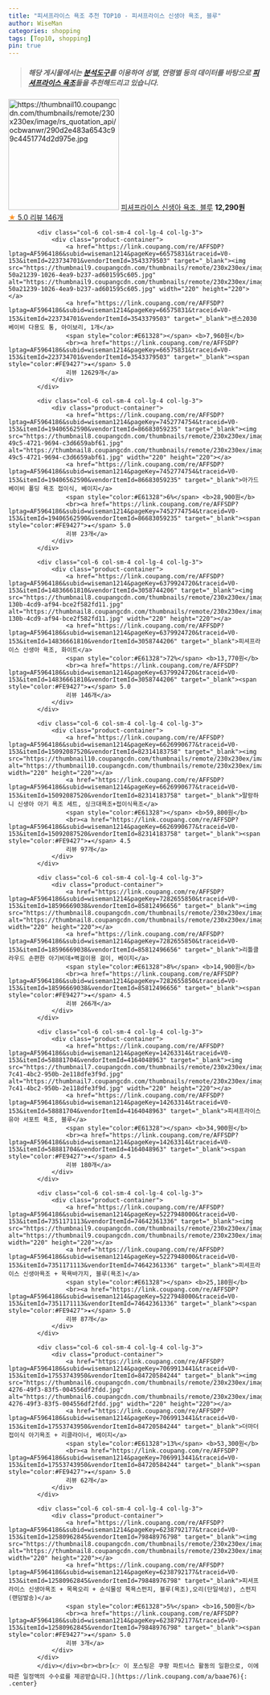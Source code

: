 ```yaml
---
title: "피셔프라이스 욕조 추천 TOP10 - 피셔프라이스 신생아 욕조, 블루"
author: WiseMan
categories: shopping
tags: [Top10, shopping]
pin: true
---
```


> ##### 해당 게시물에서는 [**분석도구**](https://itemscout.io/)를 이용하여 **성별**, **연령별** 등의 데이터를 바탕으로 [**피셔프라이스 욕조**](https://link.coupang.com/a/baae76)들을 추천해드리고 있습니다.
<div class="container"><div class="row">
            <div class="col-6 col-sm-4 col-lg-4 col-lg-3">
                <div class="product-container">
                    <a href="https://link.coupang.com/re/AFFSDP?lptag=AF5964186&subid=wiseman1214&pageKey=6379924720&traceid=V0-153&itemId=13550570622&vendorItemId=80804218059" target="_blank"><img src="https://thumbnail10.coupangcdn.com/thumbnails/remote/230x230ex/image/rs_quotation_api/ocbwanwr/290d2e483a6543c99c4451774d2d975e.jpg" alt="https://thumbnail10.coupangcdn.com/thumbnails/remote/230x230ex/image/rs_quotation_api/ocbwanwr/290d2e483a6543c99c4451774d2d975e.jpg" width="220" height="220"></a>
                    <a href="https://link.coupang.com/re/AFFSDP?lptag=AF5964186&subid=wiseman1214&pageKey=6379924720&traceid=V0-153&itemId=13550570622&vendorItemId=80804218059" target="_blank">피셔프라이스 신생아 욕조, 블루</a>
                    <span style="color:#E61328"></span> <b>12,290원</b>
                    <br><a href="https://link.coupang.com/re/AFFSDP?lptag=AF5964186&subid=wiseman1214&pageKey=6379924720&traceid=V0-153&itemId=13550570622&vendorItemId=80804218059" target="_blank"><span style="color:#FE9427">★</span> 5.0
                    리뷰 146개</a>
                </div>
            </div>
            
            <div class="col-6 col-sm-4 col-lg-4 col-lg-3">
                <div class="product-container">
                    <a href="https://link.coupang.com/re/AFFSDP?lptag=AF5964186&subid=wiseman1214&pageKey=66575831&traceid=V0-153&itemId=223734701&vendorItemId=3543379503" target="_blank"><img src="https://thumbnail9.coupangcdn.com/thumbnails/remote/230x230ex/image/retail/images/358705855573230-50a21239-1026-4ea9-b237-ad601595c605.jpg" alt="https://thumbnail9.coupangcdn.com/thumbnails/remote/230x230ex/image/retail/images/358705855573230-50a21239-1026-4ea9-b237-ad601595c605.jpg" width="220" height="220"></a>
                    <a href="https://link.coupang.com/re/AFFSDP?lptag=AF5964186&subid=wiseman1214&pageKey=66575831&traceid=V0-153&itemId=223734701&vendorItemId=3543379503" target="_blank">센스2030 베이비 다용도 통, 아이보리, 1개</a>
                    <span style="color:#E61328"></span> <b>7,960원</b>
                    <br><a href="https://link.coupang.com/re/AFFSDP?lptag=AF5964186&subid=wiseman1214&pageKey=66575831&traceid=V0-153&itemId=223734701&vendorItemId=3543379503" target="_blank"><span style="color:#FE9427">★</span> 5.0
                    리뷰 12629개</a>
                </div>
            </div>
            
            <div class="col-6 col-sm-4 col-lg-4 col-lg-3">
                <div class="product-container">
                    <a href="https://link.coupang.com/re/AFFSDP?lptag=AF5964186&subid=wiseman1214&pageKey=7452774754&traceid=V0-153&itemId=19406562590&vendorItemId=86683059235" target="_blank"><img src="https://thumbnail8.coupangcdn.com/thumbnails/remote/230x230ex/image/retail/images/2023/07/25/14/4/5f79dda3-49c5-4721-9694-c3d6659abf61.jpg" alt="https://thumbnail8.coupangcdn.com/thumbnails/remote/230x230ex/image/retail/images/2023/07/25/14/4/5f79dda3-49c5-4721-9694-c3d6659abf61.jpg" width="220" height="220"></a>
                    <a href="https://link.coupang.com/re/AFFSDP?lptag=AF5964186&subid=wiseman1214&pageKey=7452774754&traceid=V0-153&itemId=19406562590&vendorItemId=86683059235" target="_blank">아가드 베이비 폴딩 욕조 접이식, 베이지</a>
                    <span style="color:#E61328">6%</span> <b>28,900원</b>
                    <br><a href="https://link.coupang.com/re/AFFSDP?lptag=AF5964186&subid=wiseman1214&pageKey=7452774754&traceid=V0-153&itemId=19406562590&vendorItemId=86683059235" target="_blank"><span style="color:#FE9427">★</span> 5.0
                    리뷰 23개</a>
                </div>
            </div>
            
            <div class="col-6 col-sm-4 col-lg-4 col-lg-3">
                <div class="product-container">
                    <a href="https://link.coupang.com/re/AFFSDP?lptag=AF5964186&subid=wiseman1214&pageKey=6379924720&traceid=V0-153&itemId=14836661810&vendorItemId=3058744206" target="_blank"><img src="https://thumbnail8.coupangcdn.com/thumbnails/remote/230x230ex/image/vendor_inventory/images/2016/10/21/15/2/6ffe37db-130b-4cd9-af94-bce2f582fd11.jpg" alt="https://thumbnail8.coupangcdn.com/thumbnails/remote/230x230ex/image/vendor_inventory/images/2016/10/21/15/2/6ffe37db-130b-4cd9-af94-bce2f582fd11.jpg" width="220" height="220"></a>
                    <a href="https://link.coupang.com/re/AFFSDP?lptag=AF5964186&subid=wiseman1214&pageKey=6379924720&traceid=V0-153&itemId=14836661810&vendorItemId=3058744206" target="_blank">피셔프라이스 신생아 욕조, 화이트</a>
                    <span style="color:#E61328">72%</span> <b>13,770원</b>
                    <br><a href="https://link.coupang.com/re/AFFSDP?lptag=AF5964186&subid=wiseman1214&pageKey=6379924720&traceid=V0-153&itemId=14836661810&vendorItemId=3058744206" target="_blank"><span style="color:#FE9427">★</span> 5.0
                    리뷰 146개</a>
                </div>
            </div>
            
            <div class="col-6 col-sm-4 col-lg-4 col-lg-3">
                <div class="product-container">
                    <a href="https://link.coupang.com/re/AFFSDP?lptag=AF5964186&subid=wiseman1214&pageKey=6626990677&traceid=V0-153&itemId=15092087520&vendorItemId=82314183758" target="_blank"><img src="https://thumbnail10.coupangcdn.com/thumbnails/remote/230x230ex/image/vendor_inventory/64d3/58744d262d8e9edac4da6e7eee4a3ee4208dfa97b28fa83da092280a7e94.jpg" alt="https://thumbnail10.coupangcdn.com/thumbnails/remote/230x230ex/image/vendor_inventory/64d3/58744d262d8e9edac4da6e7eee4a3ee4208dfa97b28fa83da092280a7e94.jpg" width="220" height="220"></a>
                    <a href="https://link.coupang.com/re/AFFSDP?lptag=AF5964186&subid=wiseman1214&pageKey=6626990677&traceid=V0-153&itemId=15092087520&vendorItemId=82314183758" target="_blank">말랑하니 신생아 아기 욕조 세트, 싱크대욕조+접이식욕조</a>
                    <span style="color:#E61328"></span> <b>59,800원</b>
                    <br><a href="https://link.coupang.com/re/AFFSDP?lptag=AF5964186&subid=wiseman1214&pageKey=6626990677&traceid=V0-153&itemId=15092087520&vendorItemId=82314183758" target="_blank"><span style="color:#FE9427">★</span> 4.5
                    리뷰 97개</a>
                </div>
            </div>
            
            <div class="col-6 col-sm-4 col-lg-4 col-lg-3">
                <div class="product-container">
                    <a href="https://link.coupang.com/re/AFFSDP?lptag=AF5964186&subid=wiseman1214&pageKey=7282655850&traceid=V0-153&itemId=18596669038&vendorItemId=85812496656" target="_blank"><img src="https://thumbnail8.coupangcdn.com/thumbnails/remote/230x230ex/image/vendor_inventory/5fd2/fb8ae6a469db67a47f815c28a10957440232f3c0762b76c6d6767674420b.jpg" alt="https://thumbnail8.coupangcdn.com/thumbnails/remote/230x230ex/image/vendor_inventory/5fd2/fb8ae6a469db67a47f815c28a10957440232f3c0762b76c6d6767674420b.jpg" width="220" height="220"></a>
                    <a href="https://link.coupang.com/re/AFFSDP?lptag=AF5964186&subid=wiseman1214&pageKey=7282655850&traceid=V0-153&itemId=18596669038&vendorItemId=85812496656" target="_blank">리틀클라우드 손편한 아기비데+벽걸이용 걸이, 베이지</a>
                    <span style="color:#E61328">8%</span> <b>14,900원</b>
                    <br><a href="https://link.coupang.com/re/AFFSDP?lptag=AF5964186&subid=wiseman1214&pageKey=7282655850&traceid=V0-153&itemId=18596669038&vendorItemId=85812496656" target="_blank"><span style="color:#FE9427">★</span> 4.5
                    리뷰 266개</a>
                </div>
            </div>
            
            <div class="col-6 col-sm-4 col-lg-4 col-lg-3">
                <div class="product-container">
                    <a href="https://link.coupang.com/re/AFFSDP?lptag=AF5964186&subid=wiseman1214&pageKey=14263314&traceid=V0-153&itemId=58881704&vendorItemId=4164048963" target="_blank"><img src="https://thumbnail7.coupangcdn.com/thumbnails/remote/230x230ex/image/vendor_inventory/images/2017/01/25/17/3/62535b61-7c41-4bc2-950b-2e118dfe3f9d.jpg" alt="https://thumbnail7.coupangcdn.com/thumbnails/remote/230x230ex/image/vendor_inventory/images/2017/01/25/17/3/62535b61-7c41-4bc2-950b-2e118dfe3f9d.jpg" width="220" height="220"></a>
                    <a href="https://link.coupang.com/re/AFFSDP?lptag=AF5964186&subid=wiseman1214&pageKey=14263314&traceid=V0-153&itemId=58881704&vendorItemId=4164048963" target="_blank">피셔프라이스 유아 서포트 욕조, 블루</a>
                    <span style="color:#E61328"></span> <b>34,900원</b>
                    <br><a href="https://link.coupang.com/re/AFFSDP?lptag=AF5964186&subid=wiseman1214&pageKey=14263314&traceid=V0-153&itemId=58881704&vendorItemId=4164048963" target="_blank"><span style="color:#FE9427">★</span> 4.5
                    리뷰 180개</a>
                </div>
            </div>
            
            <div class="col-6 col-sm-4 col-lg-4 col-lg-3">
                <div class="product-container">
                    <a href="https://link.coupang.com/re/AFFSDP?lptag=AF5964186&subid=wiseman1214&pageKey=5227948000&traceid=V0-153&itemId=7351171113&vendorItemId=74642361336" target="_blank"><img src="https://thumbnail9.coupangcdn.com/thumbnails/remote/230x230ex/image/rs_quotation_api/own9g5pn/c30129b1839048e9bc8f00976b8d1612.jpg" alt="https://thumbnail9.coupangcdn.com/thumbnails/remote/230x230ex/image/rs_quotation_api/own9g5pn/c30129b1839048e9bc8f00976b8d1612.jpg" width="220" height="220"></a>
                    <a href="https://link.coupang.com/re/AFFSDP?lptag=AF5964186&subid=wiseman1214&pageKey=5227948000&traceid=V0-153&itemId=7351171113&vendorItemId=74642361336" target="_blank">피셔프라이스 신생아욕조 + 목욕바가지, 블루(욕조)</a>
                    <span style="color:#E61328"></span> <b>25,180원</b>
                    <br><a href="https://link.coupang.com/re/AFFSDP?lptag=AF5964186&subid=wiseman1214&pageKey=5227948000&traceid=V0-153&itemId=7351171113&vendorItemId=74642361336" target="_blank"><span style="color:#FE9427">★</span> 5.0
                    리뷰 87개</a>
                </div>
            </div>
            
            <div class="col-6 col-sm-4 col-lg-4 col-lg-3">
                <div class="product-container">
                    <a href="https://link.coupang.com/re/AFFSDP?lptag=AF5964186&subid=wiseman1214&pageKey=7069913441&traceid=V0-153&itemId=17553743950&vendorItemId=84720584244" target="_blank"><img src="https://thumbnail6.coupangcdn.com/thumbnails/remote/230x230ex/image/retail/images/2023/01/16/14/8/99f802b1-4276-49f3-83f5-004556df2fdd.jpg" alt="https://thumbnail6.coupangcdn.com/thumbnails/remote/230x230ex/image/retail/images/2023/01/16/14/8/99f802b1-4276-49f3-83f5-004556df2fdd.jpg" width="220" height="220"></a>
                    <a href="https://link.coupang.com/re/AFFSDP?lptag=AF5964186&subid=wiseman1214&pageKey=7069913441&traceid=V0-153&itemId=17553743950&vendorItemId=84720584244" target="_blank">더마더 접이식 아기욕조 + 리클라이너, 베이지</a>
                    <span style="color:#E61328">13%</span> <b>53,300원</b>
                    <br><a href="https://link.coupang.com/re/AFFSDP?lptag=AF5964186&subid=wiseman1214&pageKey=7069913441&traceid=V0-153&itemId=17553743950&vendorItemId=84720584244" target="_blank"><span style="color:#FE9427">★</span> 5.0
                    리뷰 62개</a>
                </div>
            </div>
            
            <div class="col-6 col-sm-4 col-lg-4 col-lg-3">
                <div class="product-container">
                    <a href="https://link.coupang.com/re/AFFSDP?lptag=AF5964186&subid=wiseman1214&pageKey=6238792177&traceid=V0-153&itemId=12580962845&vendorItemId=79848976798" target="_blank"><img src="https://thumbnail8.coupangcdn.com/thumbnails/remote/230x230ex/image/rs_quotation_api/jwlhnzbs/51b3a49ef3ac4f85a6634572d8fe6ed4.jpg" alt="https://thumbnail8.coupangcdn.com/thumbnails/remote/230x230ex/image/rs_quotation_api/jwlhnzbs/51b3a49ef3ac4f85a6634572d8fe6ed4.jpg" width="220" height="220"></a>
                    <a href="https://link.coupang.com/re/AFFSDP?lptag=AF5964186&subid=wiseman1214&pageKey=6238792177&traceid=V0-153&itemId=12580962845&vendorItemId=79848976798" target="_blank">피셔프라이스 신생아욕조 + 목욕오리 + 순식물성 목욕스펀지, 블루(욕조),오리(단일색상), 스펀지(랜덤발송)</a>
                    <span style="color:#E61328">5%</span> <b>16,500원</b>
                    <br><a href="https://link.coupang.com/re/AFFSDP?lptag=AF5964186&subid=wiseman1214&pageKey=6238792177&traceid=V0-153&itemId=12580962845&vendorItemId=79848976798" target="_blank"><span style="color:#FE9427">★</span> 5.0
                    리뷰 3개</a>
                </div>
            </div>
            </div></div><br><br>[👉 이 포스팅은 쿠팡 파트너스 활동의 일환으로, 이에 따른 일정액의 수수료를 제공받습니다.](https://link.coupang.com/a/baae76){: .center}